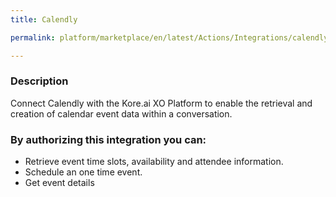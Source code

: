 ```yaml
---
title: Calendly

permalink: platform/marketplace/en/latest/Actions/Integrations/calendly_DESC

---
```


### Description

Connect Calendly with the Kore.ai XO Platform to enable the retrieval and creation of calendar event data within a conversation. 

### By authorizing this integration you can:
- Retrieve event time slots, availability and attendee information.
- Schedule an one time event.
- Get event details
